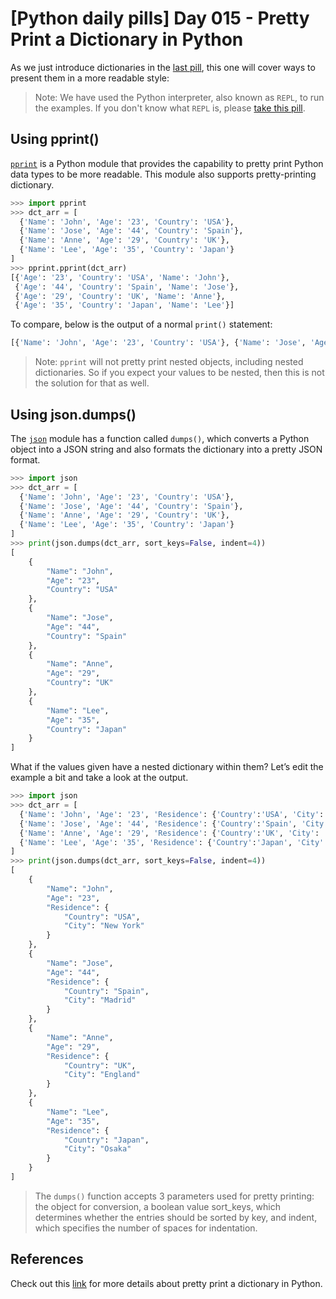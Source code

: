 # [Python daily pills] Day 015 - Pretty Print a Dictionary in Python

As we just introduce dictionaries in the [last pill](../day-014), this one will cover ways to present them in a more readable style:

> Note: We have used the Python interpreter, also known as `REPL`, to run the examples. If you don't know what `REPL` is, please [take this pill](../day-005).

## Using pprint()

[`pprint`](https://docs.python.org/3/library/pprint.html) is a Python module that provides the capability to pretty print Python data types to be more readable. This module also supports pretty-printing dictionary.

```python
>>> import pprint
>>> dct_arr = [
  {'Name': 'John', 'Age': '23', 'Country': 'USA'},
  {'Name': 'Jose', 'Age': '44', 'Country': 'Spain'},
  {'Name': 'Anne', 'Age': '29', 'Country': 'UK'},
  {'Name': 'Lee', 'Age': '35', 'Country': 'Japan'}
]
>>> pprint.pprint(dct_arr)
[{'Age': '23', 'Country': 'USA', 'Name': 'John'},
 {'Age': '44', 'Country': 'Spain', 'Name': 'Jose'},
 {'Age': '29', 'Country': 'UK', 'Name': 'Anne'},
 {'Age': '35', 'Country': 'Japan', 'Name': 'Lee'}]
```

To compare, below is the output of a normal `print()` statement:

```python
[{'Name': 'John', 'Age': '23', 'Country': 'USA'}, {'Name': 'Jose', 'Age': '44', 'Country': 'Spain'}, {'Name': 'Anne', 'Age': '29', 'Country': 'UK'}, {'Name': 'Lee', 'Age': '35', 'Country': 'Japan'}]
```

> Note: `pprint` will not pretty print nested objects, including nested dictionaries. So if you expect your values to be nested, then this is not the solution for that as well.

## Using json.dumps()

The [`json`](https://docs.python.org/3/library/json.html) module has a function called `dumps()`, which  converts a Python object into a JSON string and also formats the dictionary into a pretty JSON format.

```python
>>> import json
>>> dct_arr = [
  {'Name': 'John', 'Age': '23', 'Country': 'USA'},
  {'Name': 'Jose', 'Age': '44', 'Country': 'Spain'},
  {'Name': 'Anne', 'Age': '29', 'Country': 'UK'},
  {'Name': 'Lee', 'Age': '35', 'Country': 'Japan'}
]
>>> print(json.dumps(dct_arr, sort_keys=False, indent=4))
[
    {
        "Name": "John",
        "Age": "23",
        "Country": "USA"
    },
    {
        "Name": "Jose",
        "Age": "44",
        "Country": "Spain"
    },
    {
        "Name": "Anne",
        "Age": "29",
        "Country": "UK"
    },
    {
        "Name": "Lee",
        "Age": "35",
        "Country": "Japan"
    }
]
```

What if the values given have a nested dictionary within them? Let’s edit the example a bit and take a look at the output.

```python
>>> import json
>>> dct_arr = [
  {'Name': 'John', 'Age': '23', 'Residence': {'Country':'USA', 'City': 'New York'}},
  {'Name': 'Jose', 'Age': '44', 'Residence': {'Country':'Spain', 'City': 'Madrid'}},
  {'Name': 'Anne', 'Age': '29', 'Residence': {'Country':'UK', 'City': 'England'}},
  {'Name': 'Lee', 'Age': '35', 'Residence': {'Country':'Japan', 'City': 'Osaka'}}
]
>>> print(json.dumps(dct_arr, sort_keys=False, indent=4))
[
    {
        "Name": "John",
        "Age": "23",
        "Residence": {
            "Country": "USA",
            "City": "New York"
        }
    },
    {
        "Name": "Jose",
        "Age": "44",
        "Residence": {
            "Country": "Spain",
            "City": "Madrid"
        }
    },
    {
        "Name": "Anne",
        "Age": "29",
        "Residence": {
            "Country": "UK",
            "City": "England"
        }
    },
    {
        "Name": "Lee",
        "Age": "35",
        "Residence": {
            "Country": "Japan",
            "City": "Osaka"
        }
    }
]
```

> The `dumps()` function accepts 3 parameters used for pretty printing: the object for conversion, a boolean value sort_keys, which determines whether the entries should be sorted by key, and indent, which specifies the number of spaces for indentation.

## References

Check out this [link](https://www.delftstack.com/howto/python/python-pretty-print-dictionary/) for more details about pretty print a dictionary in Python.
